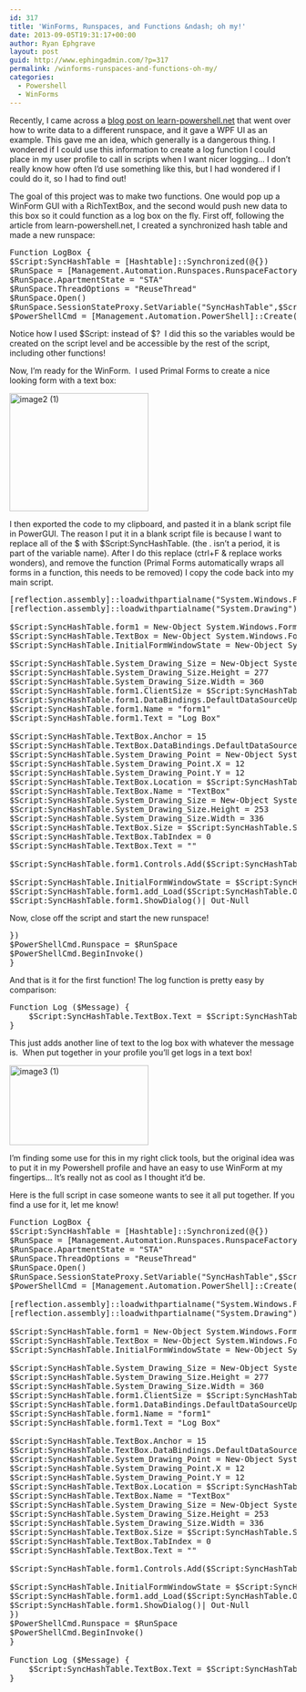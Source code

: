 ```yaml
---
id: 317
title: 'WinForms, Runspaces, and Functions &ndash; oh my!'
date: 2013-09-05T19:31:17+00:00
author: Ryan Ephgrave
layout: post
guid: http://www.ephingadmin.com/?p=317
permalink: /winforms-runspaces-and-functions-oh-my/
categories:
  - Powershell
  - WinForms
---
```

Recently, I came across a <a href="http://learn-powershell.net/2012/10/14/powershell-and-wpf-writing-data-to-a-ui-from-a-different-runspace/">blog post on learn-powershell.net</a> that went over how to write data to a different runspace, and it gave a WPF UI as an example. This gave me an idea, which generally is a dangerous thing. I wondered if I could use this information to create a log function I could place in my user profile to call in scripts when I want nicer logging… I don’t really know how often I’d use something like this, but I had wondered if I could do it, so I had to find out!

The goal of this project was to make two functions. One would pop up a WinForm GUI with a RichTextBox, and the second would push new data to this box so it could function as a log box on the fly. First off, following the article from learn-powershell.net, I created a synchronized hash table and made a new runspace:

 
<pre class="lang:ps decode:true " >Function LogBox {
$Script:SyncHashTable = [Hashtable]::Synchronized(@{})
$RunSpace = [Management.Automation.Runspaces.RunspaceFactory]::CreateRunspace()
$RunSpace.ApartmentState = "STA"
$RunSpace.ThreadOptions = "ReuseThread"
$RunSpace.Open()
$RunSpace.SessionStateProxy.SetVariable("SyncHashTable",$Script:SyncHashTable)
$PowerShellCmd = [Management.Automation.PowerShell]::Create().AddScript({</pre> 


Notice how I used $Script: instead of $?  I did this so the variables would be created on the script level and be accessible by the rest of the script, including other functions!

Now, I’m ready for the WinForm.  I used Primal Forms to create a nice looking form with a text box:

<a href="http://www.ephingadmin.com/wp-content/uploads/2016/01/image2-1.png"><img style="background-image: none; padding-top: 0px; padding-left: 0px; display: inline; padding-right: 0px; border: 0px;" title="image2 (1)" src="http://www.ephingadmin.com/wp-content/uploads/2016/01/image2-1_thumb.png" alt="image2 (1)" width="244" height="207" border="0" /></a>

I then exported the code to my clipboard, and pasted it in a blank script file in PowerGUI. The reason I put it in a blank script file is because I want to replace all of the $ with $Script:SyncHashTable. (the . isn’t a period, it is part of the variable name). After I do this replace (ctrl+F &amp; replace works wonders), and remove the function (Primal Forms automatically wraps all forms in a function, this needs to be removed) I copy the code back into my main script.

 
<pre class="lang:ps decode:true " >[reflection.assembly]::loadwithpartialname("System.Windows.Forms") | Out-Null
[reflection.assembly]::loadwithpartialname("System.Drawing") | Out-Null
 
$Script:SyncHashTable.form1 = New-Object System.Windows.Forms.Form
$Script:SyncHashTable.TextBox = New-Object System.Windows.Forms.RichTextBox
$Script:SyncHashTable.InitialFormWindowState = New-Object System.Windows.Forms.FormWindowState
 
$Script:SyncHashTable.System_Drawing_Size = New-Object System.Drawing.Size
$Script:SyncHashTable.System_Drawing_Size.Height = 277
$Script:SyncHashTable.System_Drawing_Size.Width = 360
$Script:SyncHashTable.form1.ClientSize = $Script:SyncHashTable.System_Drawing_Size
$Script:SyncHashTable.form1.DataBindings.DefaultDataSourceUpdateMode = 0
$Script:SyncHashTable.form1.Name = "form1"
$Script:SyncHashTable.form1.Text = "Log Box"
 
$Script:SyncHashTable.TextBox.Anchor = 15
$Script:SyncHashTable.TextBox.DataBindings.DefaultDataSourceUpdateMode = 0
$Script:SyncHashTable.System_Drawing_Point = New-Object System.Drawing.Point
$Script:SyncHashTable.System_Drawing_Point.X = 12
$Script:SyncHashTable.System_Drawing_Point.Y = 12
$Script:SyncHashTable.TextBox.Location = $Script:SyncHashTable.System_Drawing_Point
$Script:SyncHashTable.TextBox.Name = "TextBox"
$Script:SyncHashTable.System_Drawing_Size = New-Object System.Drawing.Size
$Script:SyncHashTable.System_Drawing_Size.Height = 253
$Script:SyncHashTable.System_Drawing_Size.Width = 336
$Script:SyncHashTable.TextBox.Size = $Script:SyncHashTable.System_Drawing_Size
$Script:SyncHashTable.TextBox.TabIndex = 0
$Script:SyncHashTable.TextBox.Text = ""
 
$Script:SyncHashTable.form1.Controls.Add($Script:SyncHashTable.TextBox)
 
$Script:SyncHashTable.InitialFormWindowState = $Script:SyncHashTable.form1.WindowState
$Script:SyncHashTable.form1.add_Load($Script:SyncHashTable.OnLoadForm_StateCorrection)
$Script:SyncHashTable.form1.ShowDialog()| Out-Null</pre> 


Now, close off the script and start the new runspace!

 
<pre class="lang:ps decode:true " >})
$PowerShellCmd.Runspace = $RunSpace
$PowerShellCmd.BeginInvoke()
}</pre> 


And that is it for the first function! The log function is pretty easy by comparison:

 
<pre class="lang:ps decode:true " >Function Log ($Message) {
    $Script:SyncHashTable.TextBox.Text = $Script:SyncHashTable.TextBox.Text + "`n" + $Message
}</pre> 


This just adds another line of text to the log box with whatever the message is.  When put together in your profile you’ll get logs in a text box!

<a href="http://www.ephingadmin.com/wp-content/uploads/2016/01/image3-1.png"><img style="background-image: none; padding-top: 0px; padding-left: 0px; display: inline; padding-right: 0px; border: 0px;" title="image3 (1)" src="http://www.ephingadmin.com/wp-content/uploads/2016/01/image3-1_thumb.png" alt="image3 (1)" width="244" height="140" border="0" /></a>

I’m finding some use for this in my right click tools, but the original idea was to put it in my Powershell profile and have an easy to use WinForm at my fingertips… It’s really not as cool as I thought it’d be.

Here is the full script in case someone wants to see it all put together. If you find a use for it, let me know!

 
<pre class="lang:ps decode:true " >Function LogBox {
$Script:SyncHashTable = [Hashtable]::Synchronized(@{})
$RunSpace = [Management.Automation.Runspaces.RunspaceFactory]::CreateRunspace()
$RunSpace.ApartmentState = "STA"
$RunSpace.ThreadOptions = "ReuseThread"
$RunSpace.Open()
$RunSpace.SessionStateProxy.SetVariable("SyncHashTable",$Script:SyncHashTable)
$PowerShellCmd = [Management.Automation.PowerShell]::Create().AddScript({
 
[reflection.assembly]::loadwithpartialname("System.Windows.Forms") | Out-Null
[reflection.assembly]::loadwithpartialname("System.Drawing") | Out-Null
 
$Script:SyncHashTable.form1 = New-Object System.Windows.Forms.Form
$Script:SyncHashTable.TextBox = New-Object System.Windows.Forms.RichTextBox
$Script:SyncHashTable.InitialFormWindowState = New-Object System.Windows.Forms.FormWindowState
 
$Script:SyncHashTable.System_Drawing_Size = New-Object System.Drawing.Size
$Script:SyncHashTable.System_Drawing_Size.Height = 277
$Script:SyncHashTable.System_Drawing_Size.Width = 360
$Script:SyncHashTable.form1.ClientSize = $Script:SyncHashTable.System_Drawing_Size
$Script:SyncHashTable.form1.DataBindings.DefaultDataSourceUpdateMode = 0
$Script:SyncHashTable.form1.Name = "form1"
$Script:SyncHashTable.form1.Text = "Log Box"
 
$Script:SyncHashTable.TextBox.Anchor = 15
$Script:SyncHashTable.TextBox.DataBindings.DefaultDataSourceUpdateMode = 0
$Script:SyncHashTable.System_Drawing_Point = New-Object System.Drawing.Point
$Script:SyncHashTable.System_Drawing_Point.X = 12
$Script:SyncHashTable.System_Drawing_Point.Y = 12
$Script:SyncHashTable.TextBox.Location = $Script:SyncHashTable.System_Drawing_Point
$Script:SyncHashTable.TextBox.Name = "TextBox"
$Script:SyncHashTable.System_Drawing_Size = New-Object System.Drawing.Size
$Script:SyncHashTable.System_Drawing_Size.Height = 253
$Script:SyncHashTable.System_Drawing_Size.Width = 336
$Script:SyncHashTable.TextBox.Size = $Script:SyncHashTable.System_Drawing_Size
$Script:SyncHashTable.TextBox.TabIndex = 0
$Script:SyncHashTable.TextBox.Text = ""
 
$Script:SyncHashTable.form1.Controls.Add($Script:SyncHashTable.TextBox)
 
$Script:SyncHashTable.InitialFormWindowState = $Script:SyncHashTable.form1.WindowState
$Script:SyncHashTable.form1.add_Load($Script:SyncHashTable.OnLoadForm_StateCorrection)
$Script:SyncHashTable.form1.ShowDialog()| Out-Null
})
$PowerShellCmd.Runspace = $RunSpace
$PowerShellCmd.BeginInvoke()
}
 
Function Log ($Message) {
    $Script:SyncHashTable.TextBox.Text = $Script:SyncHashTable.TextBox.Text + "`n" + $Message
}</pre> 
